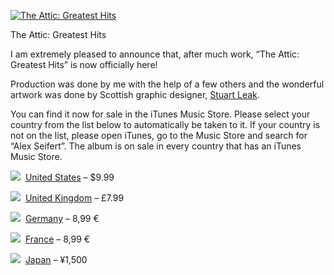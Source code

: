 [![The Attic: Greatest Hits](https://i0.wp.com/www.alexseifertmusic.com/_images/albums/theattic400.jpg?resize=400%2C400&ssl=1 "The Attic: Greatest Hits")](http://itunes.apple.com/us/album/the-attic-greatest-hits/id445191536)

The Attic: Greatest Hits

I am extremely pleased to announce that, after much work, “The Attic: Greatest Hits” is now officially here!

Production was done by me with the help of a few others and the wonderful artwork was done by Scottish graphic designer, [Stuart Leak](http://www.stuartleak.com/).

You can find it now for sale in the iTunes Music Store. Please select your country from the list below to automatically be taken to it. If your country is not on the list, please open iTunes, go to the Music Store and search for “Alex Seifert”. The album is on sale in every country that has an iTunes Music Store.

![](https://i0.wp.com/www.alexseifertmusic.com/_images/us.png?ssl=1)  [United States](http://itunes.apple.com/us/album/the-attic-greatest-hits/id445191536) – $9.99

![](https://i0.wp.com/www.alexseifertmusic.com/_images/gb.png?ssl=1)  [United Kingdom](http://itunes.apple.com/gb/album/the-attic-greatest-hits/id445191536) – £7.99

![](https://i0.wp.com/www.alexseifertmusic.com/_images/de.png?ssl=1)  [Germany](http://itunes.apple.com/de/album/the-attic-greatest-hits/id445191536) – 8,99 €

![](https://i0.wp.com/www.alexseifertmusic.com/_images/fr.png?ssl=1)  [France](http://itunes.apple.com/fr/album/the-attic-greatest-hits/id445191536) – 8,99 €

![](https://i0.wp.com/www.alexseifertmusic.com/_images/jp.png?ssl=1)  [Japan](http://itunes.apple.com/jp/album/the-attic-greatest-hits/id445191536) – ¥1,500